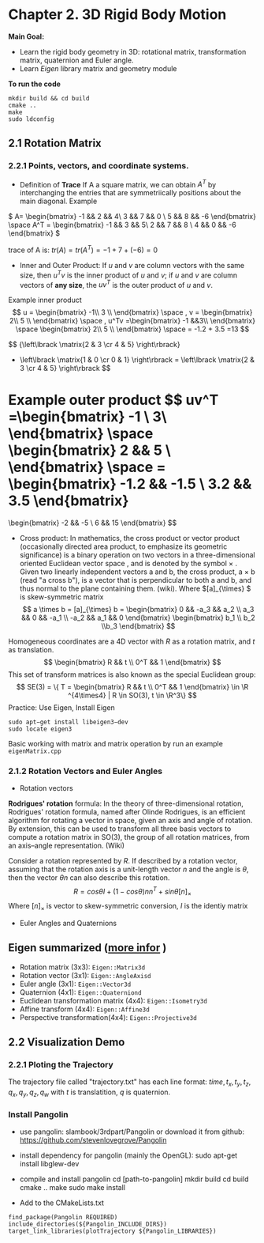 # Chapter 2. 3D Rigid Body Motion
**Main Goal:**

- Learn the rigid body geometry in 3D: rotational matrix, transformation matrix, quaternion and Euler angle.
- Learn *Eigen* library matrix and geometry module

**To run the code**
```
mkdir build && cd build
cmake ..
make
sudo ldconfig
```

## 2.1 Rotation Matrix
### 2.2.1 Points, vectors, and coordinate systems.
- Definition of **Trace**
If A a square matrix, we can obtain $A^T$ by interchanging the entries that are symmetriically positions about the main diagonal. Example

$
A= \begin{bmatrix}
-1 && 2 && 4\\
3 && 7 && 0 \\
5 && 8 && -6
\end{bmatrix} \space 
A^T = \begin{bmatrix}
-1 && 3 && 5\\
2 && 7 && 8 \\
4 && 0 && -6
\end{bmatrix}
$

 trace of A is: 
 $tr(A) = tr(A^T)= -1 +7+(-6)=0$
 
- Inner and Outer Product: If $u$ and $v$ are column vectors with the same size, then $u^Tv$ is the inner product of $u$ and $v$; if $u$ and $v$ are column vectors of **any size**, the $uv^T$ is the outer product of $u$ and $v$.

Example inner product
$$
u = \begin{bmatrix}
-1\\
3  \\
\end{bmatrix} \space  
, v = \begin{bmatrix}
2\\
5  \\
\end{bmatrix} \space 
, u^Tv =\begin{bmatrix}
-1 &&3\\
\end{bmatrix} \space  \begin{bmatrix}
2\\
5  \\
\end{bmatrix} \space 
= -1.2 + 3.5 =13
$$

$$
{\left\lbrack \matrix{2 & 3 \cr 4 & 5} \right\rbrack} 
* \left\lbrack \matrix{1 & 0 \cr 0 & 1} \right\rbrack
= \left\lbrack \matrix{2 & 3 \cr 4 & 5} \right\rbrack
$$

Example outer product
$$
uv^T =\begin{bmatrix}
-1 \\ 3\\
\end{bmatrix} \space  
\begin{bmatrix}
2 && 5  \\
\end{bmatrix} \space =
\begin{bmatrix}
-1.2 && -1.5 \\
3.2 && 3.5
\end{bmatrix}
=
\begin{bmatrix}
-2 && -5 \\
 6 && 15
\end{bmatrix}
$$

- Cross product: In mathematics, the cross product or vector product (occasionally directed area product, to emphasize its geometric significance) is a binary operation on two vectors in a three-dimensional oriented Euclidean vector space , and is denoted by the symbol × . Given two linearly independent vectors a and b, the cross product, a × b (read "a cross b"), is a vector that is perpendicular to both a and b, and thus normal to the plane containing them. (wiki). Where $[a]_{\times} $ is skew-symmetric matrix 
$$
a \times b = [a]_{\times} b =
\begin{bmatrix}
0  && -a_3 && a_2 \\
a_3 && 0 && -a_1 \\
-a_2 && a_1 && 0
\end{bmatrix} \begin{bmatrix}
b_1 \\ b_2 \\b_3
\end{bmatrix} 
$$


Homogeneous coordinates are a 4D vector with $R$ as a rotation matrix, and $t$ as translation.
$$
\begin{bmatrix}
R && t  \\
0^T && 1
\end{bmatrix}
$$
This set of transform matrices is also known as the special Euclidean group:
$$
SE(3) = \{ T = \begin{bmatrix}
R && t  \\
0^T && 1
\end{bmatrix} \in \R ^{4\times4} | R \in SO(3),  t \in \R^3\} 
$$
Practice: Use Eigen, Install Eigen
```
sudo apt−get install libeigen3−dev
sudo locate eigen3
```
Basic working with matrix and matrix operation by run an example `eigenMatrix.cpp`

### 2.1.2 Rotation Vectors and Euler Angles
- Rotation vectors

**Rodrigues' rotation** formula: In the theory of three-dimensional rotation, Rodrigues' rotation formula, named after Olinde Rodrigues, is an efficient algorithm for rotating a vector in space, given an axis and angle of rotation. By extension, this can be used to transform all three basis vectors to compute a rotation matrix in SO(3), the group of all rotation matrices, from an axis–angle representation. (Wiki)

Consider a rotation represented by $R$. If described by a rotation vector, assuming that the rotation axis is a unit-length vector $n$ and the angle is $\theta$, then the vector
$\theta n$ can also describe this rotation.
$$
R = cos\theta I + (1-cos\theta)nn^T + sin\theta [n]_\times
$$ 
Where $[n]_\times$ is vector to skew-symmetric conversion, $I$ is the identiy matrix

- Euler Angles and Quaternions
## Eigen summarized ([more infor](http://eigen.tuxfamily.org/dox/group__TutorialGeometry.html) )
- Rotation matrix (3x3): `Eigen::Matrix3d`
- Rotation vector (3x1): `Eigen::AngleAxisd`
- Euler angle (3x1): `Eigen::Vector3d`
- Quaternion (4x1): `Eigen::Quaterniond`
- Euclidean transformation matrix (4x4): `Eigen::Isometry3d`
- Affine transform (4x4): `Eigen::Affine3d`
- Perspective transformation(4x4): `Eigen::Projective3d`

## 2.2 Visualization Demo
### 2.2.1 Ploting the Trajectory
 The trajectory file called "trajectory.txt" has each line format:  $time, t_x, t_y, t_z, q_x, q_y, q_z, q_w$  with $t$ is translatition, $q$ is quaternion.

### Install Pangolin
* use pangolin: slambook/3rdpart/Pangolin or download it from github: https://github.com/stevenlovegrove/Pangolin

* install dependency for pangolin (mainly the OpenGL): 
sudo apt-get install libglew-dev

* compile and install pangolin
cd [path-to-pangolin]
mkdir build
cd build
cmake ..
make 
sudo make install 

* Add to the CMakeLists.txt
```
find_package(Pangolin REQUIRED)
include_directories(${Pangolin_INCLUDE_DIRS})
target_link_libraries(plotTrajectory ${Pangolin_LIBRARIES})
```